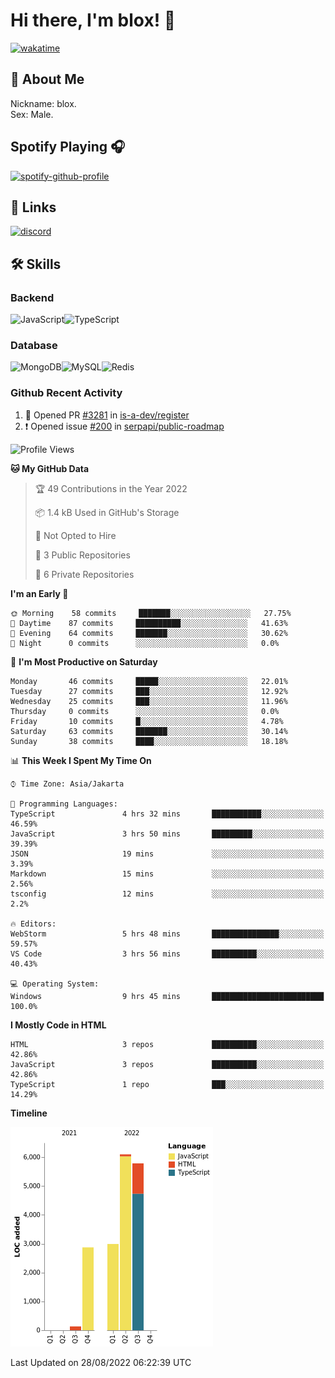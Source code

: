 # Hi there, I'm blox! 👋
[![wakatime](https://wakatime.com/badge/user/b2abe11d-3a19-4b51-8873-fb054f1233d9.svg)](https://wakatime.com/@b2abe11d-3a19-4b51-8873-fb054f1233d9)
## 🚀 About Me
Nickname: blox.\
Sex: Male.

## Spotify Playing 🎧
[![spotify-github-profile](https://spotify-github-profile.vercel.app/api/view?uid=f53py733i8iocgkvovugcos6d&cover_image=true&theme=novatorem&bar_color=53b14f&bar_color_cover=false)](https://github.com/kittinan/spotify-github-profile)

## 🔗 Links
[![discord](https://img.shields.io/static/v1?label=DISCORD&message=blox%238880&color=7289da&style=for-the-badge&logo=discord)](https://discord.com/users/748529326621982732)

## 🛠 Skills

### Backend
![JavaScript](https://img.shields.io/badge/JavaScript-323330?style=for-the-badge&logo=javascript&logoColor=F7DF1E)![TypeScript](https://img.shields.io/badge/TypeScript-007ACC?style=for-the-badge&logo=typescript&logoColor=white)

### Database
![MongoDB](https://img.shields.io/badge/MongoDB-4EA94B?style=for-the-badge&logo=mongodb&logoColor=white)![MySQL](https://img.shields.io/badge/MySQL-005C84?style=for-the-badge&logo=mysql&logoColor=white)![Redis](https://img.shields.io/badge/redis-%23DD0031.svg?&style=for-the-badge&logo=redis&logoColor=white)

### Github Recent Activity
<!--START_SECTION:activity-->
1. 💪 Opened PR [#3281](https://github.com/is-a-dev/register/pull/3281) in [is-a-dev/register](https://github.com/is-a-dev/register)
2. ❗️ Opened issue [#200](https://github.com/serpapi/public-roadmap/issues/200) in [serpapi/public-roadmap](https://github.com/serpapi/public-roadmap)
<!--END_SECTION:activity-->

<!--START_SECTION:waka-->
![Profile Views](http://img.shields.io/badge/Profile%20Views-43-blue)

**🐱 My GitHub Data** 

> 🏆 49 Contributions in the Year 2022
 > 
> 📦 1.4 kB Used in GitHub's Storage 
 > 
> 🚫 Not Opted to Hire
 > 
> 📜 3 Public Repositories 
 > 
> 🔑 6 Private Repositories  
 > 
**I'm an Early 🐤** 

```text
🌞 Morning    58 commits     ███████░░░░░░░░░░░░░░░░░░   27.75% 
🌆 Daytime    87 commits     ██████████░░░░░░░░░░░░░░░   41.63% 
🌃 Evening    64 commits     ███████░░░░░░░░░░░░░░░░░░   30.62% 
🌙 Night      0 commits      ░░░░░░░░░░░░░░░░░░░░░░░░░   0.0%

```
📅 **I'm Most Productive on Saturday** 

```text
Monday       46 commits     █████░░░░░░░░░░░░░░░░░░░░   22.01% 
Tuesday      27 commits     ███░░░░░░░░░░░░░░░░░░░░░░   12.92% 
Wednesday    25 commits     ███░░░░░░░░░░░░░░░░░░░░░░   11.96% 
Thursday     0 commits      ░░░░░░░░░░░░░░░░░░░░░░░░░   0.0% 
Friday       10 commits     █░░░░░░░░░░░░░░░░░░░░░░░░   4.78% 
Saturday     63 commits     ███████░░░░░░░░░░░░░░░░░░   30.14% 
Sunday       38 commits     ████░░░░░░░░░░░░░░░░░░░░░   18.18%

```


📊 **This Week I Spent My Time On** 

```text
⌚︎ Time Zone: Asia/Jakarta

💬 Programming Languages: 
TypeScript               4 hrs 32 mins       ███████████░░░░░░░░░░░░░░   46.59% 
JavaScript               3 hrs 50 mins       █████████░░░░░░░░░░░░░░░░   39.39% 
JSON                     19 mins             ░░░░░░░░░░░░░░░░░░░░░░░░░   3.39% 
Markdown                 15 mins             ░░░░░░░░░░░░░░░░░░░░░░░░░   2.56% 
tsconfig                 12 mins             ░░░░░░░░░░░░░░░░░░░░░░░░░   2.2%

🔥 Editors: 
WebStorm                 5 hrs 48 mins       ███████████████░░░░░░░░░░   59.57% 
VS Code                  3 hrs 56 mins       ██████████░░░░░░░░░░░░░░░   40.43%

💻 Operating System: 
Windows                  9 hrs 45 mins       █████████████████████████   100.0%

```

**I Mostly Code in HTML** 

```text
HTML                     3 repos             ██████████░░░░░░░░░░░░░░░   42.86% 
JavaScript               3 repos             ██████████░░░░░░░░░░░░░░░   42.86% 
TypeScript               1 repo              ███░░░░░░░░░░░░░░░░░░░░░░   14.29%

```


**Timeline**

![Chart not found](https://raw.githubusercontent.com/soudblox/soudblox/main/charts/bar_graph.png) 


 Last Updated on 28/08/2022 06:22:39 UTC
<!--END_SECTION:waka-->

<!--
**soudblox/soudblox** is a ✨ _special_ ✨ repository because its `README.md` (this file) appears on your GitHub profile.

Here are some ideas to get you started:

- 🔭 I’m currently working on ...
- 🌱 I’m currently learning ...
- 👯 I’m looking to collaborate on ...
- 🤔 I’m looking for help with ...
- 💬 Ask me about ...
- 📫 How to reach me: ...
- 😄 Pronouns: ...
- ⚡ Fun fact: ...
-->
